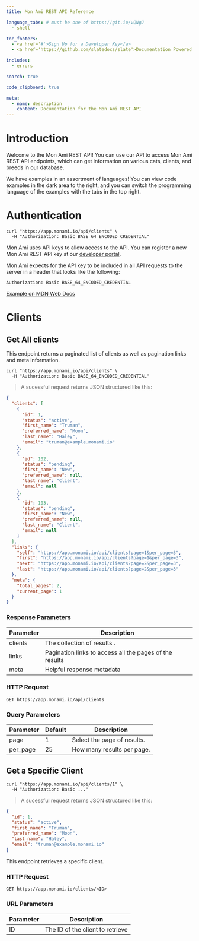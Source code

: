 ```yaml
---
title: Mon Ami REST API Reference

language_tabs: # must be one of https://git.io/vQNgJ
  - shell

toc_footers:
  - <a href='#'>Sign Up for a Developer Key</a>
  - <a href='https://github.com/slatedocs/slate'>Documentation Powered by Slate</a>

includes:
  - errors

search: true

code_clipboard: true

meta:
  - name: description
    content: Documentation for the Mon Ami REST API
---
```


# Introduction

Welcome to the Mon Ami REST API! You can use our API to access Mon Ami REST API endpoints, which can get information on various cats, clients, and breeds in our database.

We have examples in an assortment of languages! You can view code examples in the dark area to the right, and you can switch the programming language of the examples with the tabs in the top right.

# Authentication

```shell
curl "https://app.monami.io/api/clients" \
  -H "Authorization: Basic BASE_64_ENCODED_CREDENTIAL"
```

Mon Ami uses API keys to allow access to the API. You can register a new Mon Ami REST API key at our [developer portal](https://example.com/developers).

Mon Ami expects for the API key to be included in all API requests to the server in a header that looks like the following:

`Authorization: Basic BASE_64_ENCODED_CREDENTIAL`

<aside class="notice">
 <a href="https://developer.mozilla.org/en-US/docs/Web/HTTP/Headers/Authorization#basic_authentication">Example on MDN Web Docs</a>
</aside>

# Clients

## Get All clients

This endpoint returns a paginated list of clients as well as pagination links and meta information.

```shell
curl "https://app.monami.io/api/clients" \
  -H "Authorization: Basic BASE_64_ENCODED_CREDENTIAL"
```

> A sucessful request returns JSON structured like this:

```json
{
  "clients": [
    {
      "id": 1,
      "status": "active",
      "first_name": "Truman",
      "preferred_name": "Moon",
      "last_name": "Haley",
      "email": "truman@example.monami.io"
    },
    {
      "id": 102,
      "status": "pending",
      "first_name": "New",
      "preferred_name": null,
      "last_name": "Client",
      "email": null
    },
    {
      "id": 103,
      "status": "pending",
      "first_name": "New",
      "preferred_name": null,
      "last_name": "Client",
      "email": null
    }
  ],
  "links": {
    "self": "https://app.monami.io/api/clients?page=1&per_page=3",
    "first": "https://app.monami.io/api/clients?page=1&per_page=3",
    "next": "https://app.monami.io/api/clients?page=2&per_page=3",
    "last": "https://app.monami.io/api/clients?page=2&per_page=3"
  },
  "meta": {
    "total_pages": 2,
    "current_page": 1
  }
}
```

### Response Parameters

| Parameter | Description                                             |
| --------- | ------------------------------------------------------- |
| clients   | The collection of results .                             |
| links     | Pagination links to access all the pages of the results |
| meta      | Helpful response metadata                               |

### HTTP Request

`GET https://app.monami.io/api/clients`

### Query Parameters

| Parameter | Default | Description                 |
| --------- | ------- | --------------------------- |
| page      | 1       | Select the page of results. |
| per_page  | 25      | How many results per page.  |

<!-- <aside class="success">
Remember — the info!
</aside> -->

## Get a Specific Client

```shell
curl "https://app.monami.io/api/clients/1" \
  -H "Authorization: Basic ..."
```

> A sucessful request returns JSON structured like this:

```json
{
  "id": 1,
  "status": "active",
  "first_name": "Truman",
  "preferred_name": "Moon",
  "last_name": "Haley",
  "email": "truman@example.monami.io"
}
```

This endpoint retrieves a specific client.

<!-- <aside class="warning">Inside HTML code blocks like this one, you can't use Markdown, so use <code>&lt;code&gt;</code> blocks to denote code.</aside> -->

### HTTP Request

`GET https://app.monami.io/clients/<ID>`

### URL Parameters

| Parameter | Description                      |
| --------- | -------------------------------- |
| ID        | The ID of the client to retrieve |
